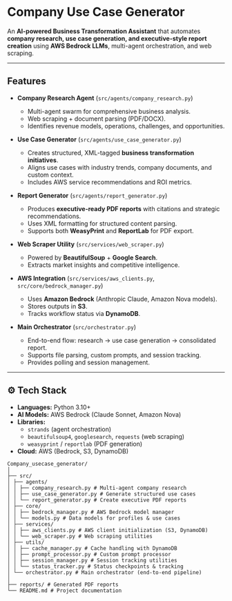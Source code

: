 # Company Use Case Generator 

An **AI-powered Business Transformation Assistant** that automates **company research, use case generation, and executive-style report creation** using **AWS Bedrock LLMs**, multi-agent orchestration, and web scraping.

---

## Features
- **Company Research Agent** (`src/agents/company_research.py`)  
  - Multi-agent swarm for comprehensive business analysis.  
  - Web scraping + document parsing (PDF/DOCX).  
  - Identifies revenue models, operations, challenges, and opportunities.  

- **Use Case Generator** (`src/agents/use_case_generator.py`)  
  - Creates structured, XML-tagged **business transformation initiatives**.  
  - Aligns use cases with industry trends, company documents, and custom context.  
  - Includes AWS service recommendations and ROI metrics.  

- **Report Generator** (`src/agents/report_generator.py`)  
  - Produces **executive-ready PDF reports** with citations and strategic recommendations.  
  - Uses XML formatting for structured content parsing.  
  - Supports both **WeasyPrint** and **ReportLab** for PDF export.  

- **Web Scraper Utility** (`src/services/web_scraper.py`)  
  - Powered by **BeautifulSoup** + **Google Search**.  
  - Extracts market insights and competitive intelligence.  

- **AWS Integration** (`src/services/aws_clients.py`, `src/core/bedrock_manager.py`)  
  - Uses **Amazon Bedrock** (Anthropic Claude, Amazon Nova models).  
  - Stores outputs in **S3**.  
  - Tracks workflow status via **DynamoDB**.  

- **Main Orchestrator** (`src/orchestrator.py`)  
  - End-to-end flow: research → use case generation → consolidated report.  
  - Supports file parsing, custom prompts, and session tracking.  
  - Provides polling and session management.  

---

## ⚙️ Tech Stack
- **Languages:** Python 3.10+  
- **AI Models:** AWS Bedrock (Claude Sonnet, Amazon Nova)  
- **Libraries:**  
  - `strands` (agent orchestration)  
  - `beautifulsoup4`, `googlesearch`, `requests` (web scraping)  
  - `weasyprint` / `reportlab` (PDF generation)  
- **Cloud:** AWS (Bedrock, S3, DynamoDB)  

```
Company_usecase_generator/
│
├── src/
│ ├── agents/
│ │ ├── company_research.py # Multi-agent company research
│ │ ├── use_case_generator.py # Generate structured use cases
│ │ └── report_generator.py # Create executive PDF reports
│ ├── core/
│ │ ├── bedrock_manager.py # AWS Bedrock model manager
│ │ └── models.py # Data models for profiles & use cases
│ ├── services/
│ │ ├── aws_clients.py # AWS client initialization (S3, DynamoDB)
│ │ └── web_scraper.py # Web scraping utilities
│ ├── utils/
│ │ ├── cache_manager.py # Cache handling with DynamoDB
│ │ ├── prompt_processor.py # Custom prompt processor
│ │ ├── session_manager.py # Session tracking utilities
│ │ └── status_tracker.py # Status checkpoints & tracking
│ └── orchestrator.py # Main orchestrator (end-to-end pipeline)
│
├── reports/ # Generated PDF reports
└── README.md # Project documentation
```

<meta name="msvalidate.01" content="30A7B1CCD906578D2BC08DBE78801080" />
